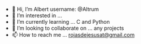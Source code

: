 - 👋 Hi, I’m Albert username: @Altrum
- 👀 I’m interested in ... 
- 🌱 I’m currently learning ... C and Python
- 💞️ I’m looking to collaborate on ... any projects
- 📫 How to reach me ... rojasdejesusat@gmail.com

<!---
Altrum/Altrum is a ✨ special ✨ repository because its `README.md` (this file) appears on your GitHub profile.
You can click the Preview link to take a look at your changes.
--->
